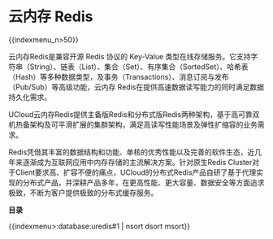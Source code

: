 # 云内存 Redis

{{indexmenu_n>50}}

云内存Redis是兼容开源 Redis 协议的 Key-Value
类型在线存储服务。它支持字符串（String）、链表（List）、集合（Set）、有序集合（SortedSet）、哈希表（Hash）等多种数据类型，及事务（Transactions）、消息订阅与发布（Pub/Sub）等高级功能，云内存
Redis在提供高速数据读写能力的同时满足数据持久化需求。

UCloud云内存Redis提供主备版Redis和分布式版Redis两种架构，基于高可靠双机热备架构及可平滑扩展的集群架构，满足高读写性能场景及弹性扩缩容的业务需求。

Redis凭借其丰富的数据结构和功能、单核的优秀性能以及完善的软件生态，近几年来逐渐成为互联网应用中内存存储的主流解决方案。针对原生Redis
Cluster对于Client要求高、扩容不便的痛点，UCloud的分布式Redis产品自研了基于代理实现的分布式产品，并深耕产品多年，在更高性能、更大容量、数据安全等方面追求极致，不断为客户提供极致的分布式缓存服务。

**目录**

{{indexmenu>:database:uredis#1 | nsort dsort msort}}
